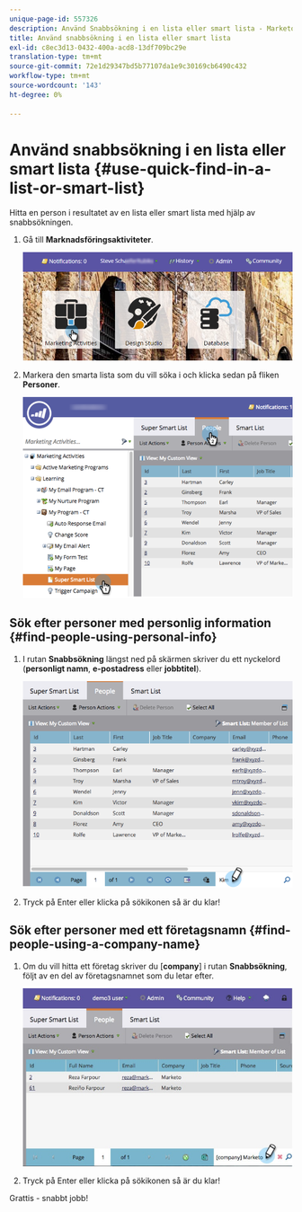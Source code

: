 ```yaml
---
unique-page-id: 557326
description: Använd Snabbsökning i en lista eller smart lista - Marketo Docs - produktdokumentation
title: Använd snabbsökning i en lista eller smart lista
exl-id: c8ec3d13-0432-400a-acd8-13df709bc29e
translation-type: tm+mt
source-git-commit: 72e1d29347bd5b77107da1e9c30169cb6490c432
workflow-type: tm+mt
source-wordcount: '143'
ht-degree: 0%

---
```


# Använd snabbsökning i en lista eller smart lista {#use-quick-find-in-a-list-or-smart-list}

Hitta en person i resultatet av en lista eller smart lista med hjälp av snabbsökningen.

1. Gå till **Marknadsföringsaktiviteter**.

   ![](assets/login-marketing-activities.png)

1. Markera den smarta lista som du vill söka i och klicka sedan på fliken **Personer**.

   ![](assets/smartlistpeople.png)

## Sök efter personer med personlig information {#find-people-using-personal-info}

1. I rutan **Snabbsökning** längst ned på skärmen skriver du ett nyckelord (**personligt namn**, **e-postadress** eller **jobbtitel**).

   ![](assets/searchpeople.png)

1. Tryck på Enter eller klicka på sökikonen så är du klar!

## Sök efter personer med ett företagsnamn {#find-people-using-a-company-name}

1. Om du vill hitta ett företag skriver du [**company**] i rutan **Snabbsökning**, följt av en del av företagsnamnet som du letar efter.

   ![](assets/supersmartlistsearch.jpg)

1. Tryck på Enter eller klicka på sökikonen så är du klar!

Grattis - snabbt jobb!
